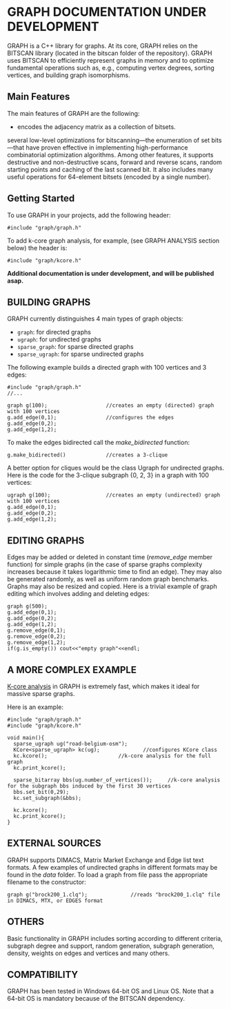 
GRAPH DOCUMENTATION UNDER DEVELOPMENT
===================

GRAPH is a C++ library for graphs. At its core, GRAPH relies on the BITSCAN library (located in the bitscan folder of the repository). GRAPH uses BITSCAN to efficiently represent graphs in memory and to optimize fundamental operations such as, e.g., computing vertex degrees, sorting vertices, and building graph isomorphisms.

Main Features
-----------------------------
The main features of GRAPH are the following:
* encodes the adjacency matrix as a collection of bitsets. 

several low-level optimizations for bitscanning—the enumeration of set bits—that have proven effective in implementing high-performance combinatorial optimization algorithms. Among other features, it supports destructive and non-destructive scans, forward and reverse scans, random starting points and caching of the last scanned bit. It also includes many useful operations for 64-element bitsets (encoded by a single number).


Getting Started
-----------------------------

To use GRAPH in your projects, add the following header: 

	#include "graph/graph.h"

To add k-core graph analysis, for example, (see GRAPH ANALYSIS section below) the header is:

	#include "graph/kcore.h"

**Additional documentation is under development, and will be published asap.**

BUILDING GRAPHS
-------------------------------
GRAPH currently distinguishes 4 main types of graph objects:

- `graph`: for directed graphs
- `ugraph`: for undirected graphs
- `sparse_graph`: for sparse directed graphs
- `sparse_ugraph`: for sparse undirected graphs


The following example builds a directed graph with 100 vertices and 3 edges:

    #include "graph/graph.h"
    //...
    
    graph g(100);					//creates an empty (directed) graph with 100 vertices
    g.add_edge(0,1);				//configures the edges
	g.add_edge(0,2);
	g.add_edge(1,2);


To make the edges bidirected call the *make\_bidirected* function:
   
    g.make_bidirected()				//creates a 3-clique

A better option for cliques would be the class Ugraph for undirected graphs. Here is the code for the 3-clique subgraph {0, 2, 3} in a graph with 100 vertices:
   
    ugraph g(100);					//creates an empty (undirected) graph with 100 vertices
	g.add_edge(0,1);				
	g.add_edge(0,2);
	g.add_edge(1,2);

EDITING GRAPHS
-------------------------------

Edges may be added or deleted in constant time (*remove\_edge* member function) for simple graphs (in the case of sparse graphs complexity increases because it takes logarithmic time to find an edge). They may also be generated randomly, as well as uniform random graph benchmarks. Graphs may also be resized and copied. Here is a trivial example of graph editing which involves adding and deleting edges:
   
    graph g(500);							
	g.add_edge(0,1);				
	g.add_edge(0,2);
	g.add_edge(1,2);
	g.remove_edge(0,1);
	g.remove_edge(0,2);
	g.remove_edge(1,2);
    if(g.is_empty()) cout<<"empty graph"<<endl;			

A MORE COMPLEX EXAMPLE
-------------------------------
[K-core analysis](https://en.wikipedia.org/wiki/Degeneracy_(graph_theory)) in GRAPH is extremely fast, which makes it ideal for massive sparse graphs.  

Here is an example:
    
    #include "graph/graph.h" 
    #include "graph/kcore.h" 
   				
    void main(){
	  sparse_ugraph ug("road-belgium-osm");
	  KCore<sparse_ugraph> kc(ug);				//configures KCore class
      kc.kcore();						//k-core analysis for the full graph
	  kc.print_kcore();	

	  sparse_bitarray bbs(ug.number_of_vertices());		//k-core analysis for the subgraph bbs induced by the first 30 vertices
	  bbs.set_bit(0,29);
	  kc.set_subgraph(&bbs);
	 
  	  kc.kcore();    
	  kc.print_kcore();							
    }



    
EXTERNAL SOURCES
-------------------------------

GRAPH supports DIMACS, Matrix Market Exchange and Edge list text formats. A few examples of undirected graphs in different formats may be found in the *data* folder. To load a graph from file pass the appropriate filename to the constructor:

    
    graph g("brock200_1.clq");				//reads "brock200_1.clq" file in DIMACS, MTX, or EDGES format
    
OTHERS
-------------------------------

Basic functionality in GRAPH includes sorting according to different criteria, subgraph degree and support,  random generation, subgraph generation, density, weights on edges and vertices and many others.


COMPATIBILITY
-------------------------------

GRAPH has been tested in Windows 64-bit OS and Linux OS. Note that a 64-bit OS is mandatory because of the BITSCAN dependency.
